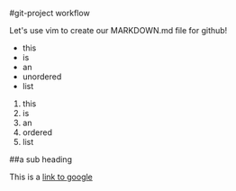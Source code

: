 #git-project workflow

Let's use vim to create our MARKDOWN.md file for github!

* this
* is
* an
* unordered
* list

1. this
2. is
3. an
4. ordered
5. list

##a sub heading

This is a [link to google](http://www.google.com)
